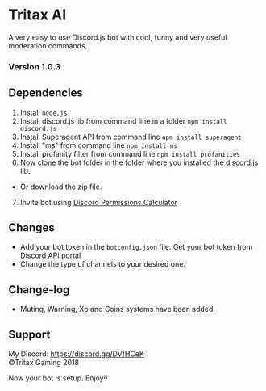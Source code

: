 # Tritax AI
A very easy to use Discord.js bot with cool, funny and very useful moderation commands.
### Version 1.0.3
## Dependencies
1. Install ```node.js```
2. Install discord.js lib from command line in a folder ```npm install discord.js```
3. Install Superagent API from command line ```npm install superagent```
4. Install "ms" from command line ```npm install ms```
5. Install profanity filter from command line ```npm install profanities```
6. Now clone the bot folder in the folder where you installed the discord.js lib.
* Or download the zip file.
7. Invite bot using [Discord Permissions Calculator](https://discordapi.com/permissions.html)

## Changes
* Add your bot token in the ```botconfig.json``` file. Get your bot token from [Discord API portal](https://discordapp.com/developers/docs/intro)
* Change the type of channels to your desired one.

## Change-log
* Muting, Warning, Xp and Coins systems have been added.

## Support
My Discord: https://discord.gg/DVfHCeK<br>
&copy;Tritax Gaming 2018

Now your bot is setup. Enjoy!!


